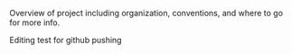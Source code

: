 Overview of project including organization, conventions, and where to go for more info.

Editing test for github pushing